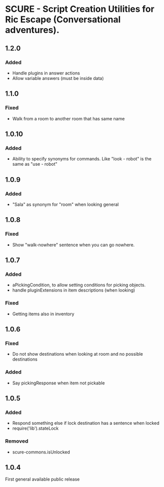 # SCURE - Script Creation Utilities for Ric Escape (Conversational adventures).

## 1.2.0
### Added
- Handle plugins in answer actions
- Allow variable answers (must be inside data)

## 1.1.0
### Fixed
- Walk from a room to another room that has same name

## 1.0.10
### Added
- Ability to specify synonyms for commands. Like "look - robot" is the same as "use - robot"
 
## 1.0.9
### Added
- "Sala" as synonym for "room" when looking general

## 1.0.8
### Fixed
- Show "walk-nowhere" sentence when you can go nowhere.

## 1.0.7
### Added
- aPickingCondition, to allow setting conditions for picking objects.
- handle pluginExtensions in item descriptions (when looking)

### Fixed
- Getting items also in inventory

## 1.0.6
### Fixed
- Do not show destinations when looking at room and no possible destinations

### Added
- Say pickingResponse when item not pickable

## 1.0.5
### Added
- Respond something else if lock destination has a sentence when locked
- require('lib').stateLock 

### Removed
- scure-commons.isUnlocked

## 1.0.4
First general available public release